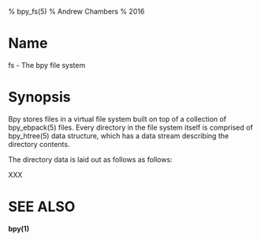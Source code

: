 % bpy_fs(5)
% Andrew Chambers
% 2016

# Name

fs - The bpy file system

# Synopsis

Bpy stores files in a virtual file system built on top of a collection of bpy_ebpack(5) files.
Every directory in the file system itself is comprised of bpy_htree(5) data structure, which
has a data stream describing the directory contents.

The directory data is laid out as follows as follows:

XXX



# SEE ALSO

**bpy(1)**
